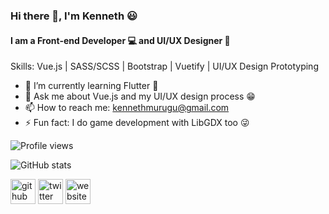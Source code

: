 ### Hi there 👋, I'm Kenneth 😃
#### I am a Front-end Developer 💻 and UI/UX Designer 🎨

Skills: Vue.js | SASS/SCSS | Bootstrap | Vuetify | UI/UX Design Prototyping

- 🌱 I’m currently learning Flutter 📱 
- 💬 Ask me about Vue.js and my UI/UX design process 😁 
- 📫 How to reach me: kennethmurugu@gmail.com  
- ⚡ Fun fact: I do game development with LibGDX too 😜 


![Profile views](https://gpvc.arturio.dev/KennethMurugu)  

![GitHub stats](https://github-readme-stats.vercel.app/api?username=KennethMurugu&show_icons=true)  

[<img src='https://cdn.jsdelivr.net/npm/simple-icons@3.0.1/icons/github.svg' alt='github' height='40'>](https://github.com/KennethMurugu)  [<img src='https://cdn.jsdelivr.net/npm/simple-icons@3.0.1/icons/twitter.svg' alt='twitter' height='40'>](https://twitter.com/kendotkim)  [<img src='https://cdn.jsdelivr.net/npm/simple-icons@3.0.1/icons/icloud.svg' alt='website' height='40'>](https://kenkim.co.ke)  
